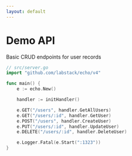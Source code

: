 ```yaml
---
layout: default
---
```


# Demo API

Basic CRUD endpoints for user records

```go {*|2,5,15|7|8-13|*}
// src/server.go
import "github.com/labstack/echo/v4"

func main() {
	e := echo.New()

	handler := initHandler()

	e.GET("/users", handler.GetAllUsers)
	e.GET("/users/:id", handler.GetUser)
	e.POST("/users", handler.CreateUser)
	e.PUT("/users/:id", handler.UpdateUser)
	e.DELETE("/users/:id", handler.DeleteUser)

	e.Logger.Fatal(e.Start(":1323"))
}

```
